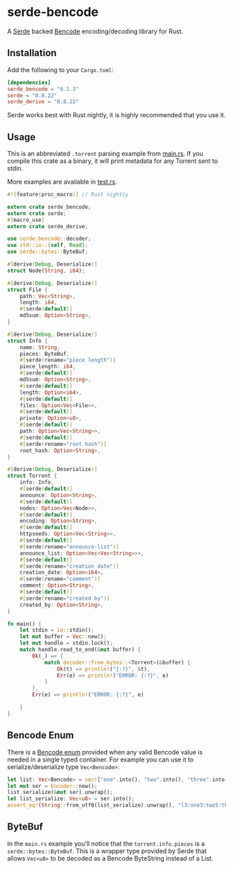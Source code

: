 # serde-bencode

A [Serde](https://github.com/serde-rs/serde) backed [Bencode](https://en.wikipedia.org/wiki/Bencode) encoding/decoding library for Rust.

## Installation

Add the following to your `Cargo.toml`:

```toml
[dependencies]
serde_bencode = "0.1.3"
serde = "0.8.22"
serde_derive = "0.8.22"
```

Serde works best with Rust nightly, it is highly recommended that you use
it.

## Usage

This is an abbreviated `.torrent` parsing example from
[main.rs](src/main.rs). If you compile this crate as a binary, it will
print metadata for any Torrent sent to stdin.

More examples are available in [test.rs](src/test.rs).

```rust
#![feature(proc_macro)] // Rust nightly

extern crate serde_bencode;
extern crate serde;
#[macro_use]
extern crate serde_derive;

use serde_bencode::decoder;
use std::io::{self, Read};
use serde::bytes::ByteBuf;

#[derive(Debug, Deserialize)]
struct Node(String, i64);

#[derive(Debug, Deserialize)]
struct File {
    path: Vec<String>,
    length: i64,
    #[serde(default)]
    md5sum: Option<String>,
}

#[derive(Debug, Deserialize)]
struct Info {
    name: String,
    pieces: ByteBuf,
    #[serde(rename="piece length")]
    piece_length: i64,
    #[serde(default)]
    md5sum: Option<String>,
    #[serde(default)]
    length: Option<i64>,
    #[serde(default)]
    files: Option<Vec<File>>,
    #[serde(default)]
    private: Option<u8>,
    #[serde(default)]
    path: Option<Vec<String>>,
    #[serde(default)]
    #[serde(rename="root hash")]
    root_hash: Option<String>,
}

#[derive(Debug, Deserialize)]
struct Torrent {
    info: Info,
    #[serde(default)]
    announce: Option<String>,
    #[serde(default)]
    nodes: Option<Vec<Node>>,
    #[serde(default)]
    encoding: Option<String>,
    #[serde(default)]
    httpseeds: Option<Vec<String>>,
    #[serde(default)]
    #[serde(rename="announce-list")]
    announce_list: Option<Vec<Vec<String>>>,
    #[serde(default)]
    #[serde(rename="creation date")]
    creation_date: Option<i64>,
    #[serde(rename="comment")]
    comment: Option<String>,
    #[serde(default)]
    #[serde(rename="created by")]
    created_by: Option<String>,
}

fn main() {
    let stdin = io::stdin();
    let mut buffer = Vec::new();
    let mut handle = stdin.lock();
    match handle.read_to_end(&mut buffer) {
        Ok(_) => {
            match decoder::from_bytes::<Torrent>(&buffer) {
                Ok(t) => println!("{:?}", &t),
                Err(e) => println!("ERROR: {:?}", e)
            }
        },
        Err(e) => println!("ERROR: {:?}", e)

    }
}
```

## Bencode Enum

There is a [Bencode enum](src/bencode_enum.rs) provided when any valid
Bencode value is needed in a single typed container. For example you can
use it to serialize/deserialize type `Vec<Bencode>`:

```rust
let list: Vec<Bencode> = vec!["one".into(), "two".into(), "three".into(), 4i64.into()];
let mut ser = Encoder::new();
list.serialize(&mut ser).unwrap();
let list_serialize: Vec<u8> = ser.into();
assert_eq!(String::from_utf8(list_serialize).unwrap(), "l3:one3:two5:threei4ee");
```

## ByteBuf

In the `main.rs` example you'll notice that the `torrent.info.pieces` is
a `serde::bytes::ByteBuf`. This is a wrapper type provided by Serde that
allows `Vec<u8>` to be decoded as a Bencode ByteString instead of a
List.
